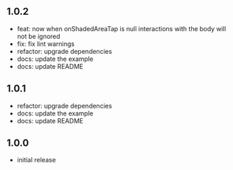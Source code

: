 ## 1.0.2
* feat: now when onShadedAreaTap is null interactions with the body will not be ignored
* fix: fix lint warnings
* refactor: upgrade dependencies
* docs: update the example
* docs: update README

## 1.0.1
* refactor: upgrade dependencies
* docs: update the example
* docs: update README

## 1.0.0
* initial release
